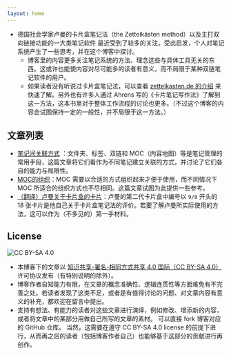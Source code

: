 ```yaml
---
layout: home
---
```


* 德国社会学家卢曼的卡片盒笔记法（the Zettelkästen method）以及主打双向链接功能的一大类笔记软件 最近受到了较多的关注。受此启发，个人对笔记系统产生了一些思考，并在这个博客中探讨。
	* 博客里的内容更多关注笔记系统的方法、理念这些与具体工具无关的东西。这或许也能使内容对尽可能多的读者有意义，而不局限于某种双链笔记软件的用户。
	* 如果读者没有听说过卡片盒笔记法，可以查看 [zettelkasten.de 的介绍](https://zettelkasten.de/introduction/zh/) 来快速了解。另外也有许多人通过 Ahrens 写的《卡片笔记写作法》了解到这一方法，这本书里对于整体工作流程的讨论也更多。（不过这个博客的内容会试图保持一定的一般性，并不局限于这一方法。）
<!-- * 双链笔记的理念近年来颇受关注。我结合自己的使用经验，对基于双链的笔记系统产生了自己的理解和思考，并在这个博客中展示。 -->
<!-- 	* 为使内容对尽可能多的人有意义，而不局限于某种双链笔记软件的用户，这些内容会更多关注与工具无关的东西。 -->
<!-- 	* 从目前的内容来看，这个博客有点像是一个“笔记系统维护手册”。读者只查看自己感兴趣的部分即可。 -->
<!-- 	* 各文章的内容可能会不定期更新，就像常青笔记一样。 -->

## 文章列表
* [笔记间关联方式](contents/笔记间关联方式/) ：文件夹、标签、双链和 MOC（内容地图）等是笔记管理的常用手段，这篇文章将它们看作为不同笔记建立关联的方式，并讨论了它们各自的能力与局限性。
* [MOC的组织](contents/MOC的组织/)：MOC 需要以合适的方式组织起来才便于使用，而不同情况下 MOC 所适合的组织方式也不尽相同。这篇文章试图为此提供一些参考。
* [（翻译）卢曼关于卡片盒的卡片](contents/（翻译）卢曼关于卡片盒的卡片/)：卢曼的第二代卡片盒中编号以 `9/8` 开头的 18 张卡片是他自己关于卡片盒笔记法的评价。若要了解卢曼所实际使用的方法，这可以作为（不多见的）第一手材料。

## License
![CC BY-SA 4.0](https://mirrors.creativecommons.org/presskit/buttons/88x31/png/by-sa.png)

* 本博客下的文章以 [知识共享-署名-相同方式共享 4.0 国际（CC BY-SA 4.0）](https://creativecommons.org/licenses/by-sa/4.0/deed.zh)许可协议发布（有特别说明的除外）。
* 博客作者自知能力有限，在文章的概念准确性、逻辑连贯性等方面难免有不完善之处。若读者发现了这类不足，或者是有值得讨论的问题、对文章内容有意义的补充，都欢迎在留言中提出。
* 支持有想法、有能力的读者对这些文章进行演绎，例如修改、增添新的内容，或者将文章中的某部分用做自己所写的文章的素材。
	可以直接 fork 博客对应的 GitHub 仓库。
	当然，这需要在遵守 CC BY-SA 4.0 license 的前提下进行，从而再之后的读者（包括博客作者自己）也能够基于这部分的贡献进行再创作。

